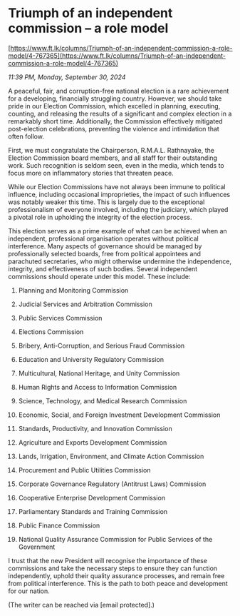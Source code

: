 # Triumph of an independent commission – a role model

[https://www.ft.lk/columns/Triumph-of-an-independent-commission-a-role-model/4-767365](https://www.ft.lk/columns/Triumph-of-an-independent-commission-a-role-model/4-767365)

*11:39 PM, Monday, September 30, 2024*

A peaceful, fair, and corruption-free national election is a rare achievement for a developing, financially struggling country. However, we should take pride in our Election Commission, which excelled in planning, executing, counting, and releasing the results of a significant and complex election in a remarkably short time. Additionally, the Commission effectively mitigated post-election celebrations, preventing the violence and intimidation that often follow.

First, we must congratulate the Chairperson, R.M.A.L. Rathnayake, the Election Commission board members, and all staff for their outstanding work. Such recognition is seldom seen, even in the media, which tends to focus more on inflammatory stories that threaten peace.

While our Election Commissions have not always been immune to political influence, including occasional improprieties, the impact of such influences was notably weaker this time. This is largely due to the exceptional professionalism of everyone involved, including the judiciary, which played a pivotal role in upholding the integrity of the election process.

This election serves as a prime example of what can be achieved when an independent, professional organisation operates without political interference. Many aspects of governance should be managed by professionally selected boards, free from political appointees and parachuted secretaries, who might otherwise undermine the independence, integrity, and effectiveness of such bodies. Several independent commissions should operate under this model. These include:

1. Planning and Monitoring Commission

2. Judicial Services and Arbitration Commission

3. Public Services Commission

4. Elections Commission

6. Bribery, Anti-Corruption, and Serious Fraud Commission

7. Education and University Regulatory Commission

8. Multicultural, National Heritage, and Unity Commission

9. Human Rights and Access to Information Commission

10. Science, Technology, and Medical Research Commission

11. Economic, Social, and Foreign Investment Development Commission

12. Standards, Productivity, and Innovation Commission

13. Agriculture and Exports Development Commission

14. Lands, Irrigation, Environment, and Climate Action Commission

15. Procurement and Public Utilities Commission

16. Corporate Governance Regulatory (Antitrust Laws) Commission

17. Cooperative Enterprise Development Commission

18. Parliamentary Standards and Training Commission

19. Public Finance Commission

20. National Quality Assurance Commission for Public Services of the Government

I trust that the new President will recognise the importance of these commissions and take the necessary steps to ensure they can function independently, uphold their quality assurance processes, and remain free from political interference. This is the path to both peace and development for our nation.

(The writer can be reached via [email protected].)

